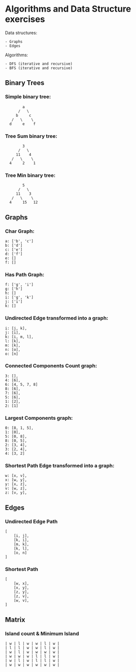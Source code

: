 # Algorithms and Data Structure exercises
Data structures:

    - Graphs
    - Edges

Algorithms:

    - DFS (iterative and recursive)
    - BFS (iterative and recursive)

## Binary Trees

### Simple binary tree:
            a
          /   \
         b     c
       /   \    \
      d     e    f

### Tree Sum binary tree:
            3
          /   \
         11    4
       /   \    \
      4     2    1

### Tree Min binary tree:
            5
          /   \
         11    3
       /   \    \
      4     15   12

## Graphs

### Char Graph:
    a: ['b', 'c']
    b: ['d']
    c: ['e']
    d: ['f']
    e: []
    f: []

### Has Path Graph:
    f: ['g', 'i']
    g: ['h']
    h: []
    i: ['g', 'k']
    j: ['i']
    k: []

### Undirected Edge transformed into a graph:
    i: [j, k],
    j: [i],
    k: [i, m, l],
    l: [k],
    m: [k],
    n: [o],
    o: [n]

### Connected Components Count graph:
    3: [],
    4: [6],
    6: [4, 5, 7, 8]
    8: [6],
    7: [6],
    5: [6],
    1: [2],
    2: [1]

### Largest Components graph:
    0: [8, 1, 5],
    1: [0],
    5: [0, 8],
    8: [0, 5],
    2: [3, 4],
    3: [2, 4],
    4: [3, 2]

### Shortest Path Edge transformed into a graph:
    w: [x, v],
    x: [w, y],
    y: [x, z],
    v: [w, z],
    z: [v, y],

## Edges

### Undirected Edge Path
    [
        [i, j],
        [k, i],
        [m, k],
        [k, l],
        [o, n]
    ]

### Shortest Path
    [
        [w, x],
        [x, y],
        [z, y],
        [z, v],
        [w, v],
    ]

## Matrix

### Island count & Minimum Island
    | w | l | w | w | l | w |
    | l | l | w | w | l | w |
    | w | l | w | w | w | w |
    | w | w | w | l | l | w |
    | w | l | w | l | l | w |
    | w | w | w | w | w | w |
    